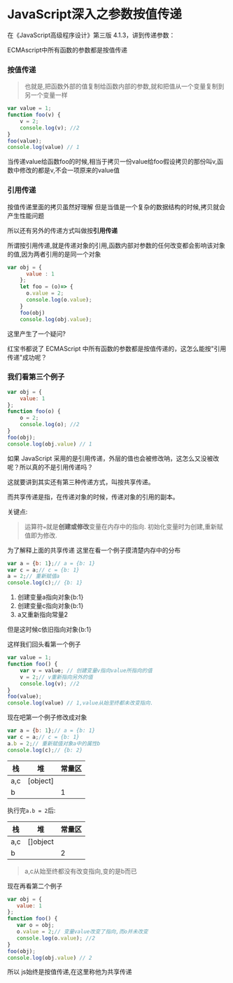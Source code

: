 # JavaScript深入之参数按值传递

在《JavaScript高级程序设计》第三版 4.1.3，讲到传递参数： 

ECMAscript中所有函数的参数都是按值传递

### 按值传递

> 也就是,把函数外部的值复制给函数内部的参数,就和把值从一个变量复制到另一个变量一样

```JavaScript
var value = 1;
function foo(v) {
    v = 2;
    console.log(v); //2
}
foo(value);
console.log(value) // 1
```

当传递value给函数foo的时候,相当于拷贝一份value给foo假设拷贝的那份叫v,函数中修改的都是v,不会一项原来的value值

### 引用传递

按值传递里面的拷贝虽然好理解 但是当值是一个复杂的数据结构的时候,拷贝就会产生性能问题

所以还有另外的传递方式叫做按**引用传递**

所谓按引用传递,就是传递对象的引用,函数内部对参数的任何改变都会影响该对象的值,因为两者引用的是同一个对象

```JavaScript
var obj = {
      value : 1
    };
    let foo = (o)=> {
      o.value = 2;
      console.log(o.value);
    }
    foo(obj)
    console.log(obj.value);
```

这里产生了一个疑问?

红宝书都说了 ECMAScript 中所有函数的参数都是按值传递的，这怎么能按"引用传递"成功呢？ 

### 我们看第三个例子

```JavaScript
var obj = {
    value: 1
};
function foo(o) {
    o = 2;
    console.log(o); //2
}
foo(obj);
console.log(obj.value) // 1
```

如果 JavaScript 采用的是引用传递，外层的值也会被修改呐，这怎么又没被改呢？所以真的不是引用传递吗？ 

这就要讲到其实还有第三种传递方式，叫按共享传递。

而共享传递是指，在传递对象的时候，传递对象的引用的副本。

关键点:

> 运算符`=`就是**创建或修改**变量在内存中的指向.
> 初始化变量时为创建,重新赋值即为修改.

为了解释上面的共享传递 这里在看一个例子摸清楚内存中的分布

```JavaScript
var a = {b: 1};// a = {b: 1}
var c = a;// c = {b: 1}
a = 2;// 重新赋值a
console.log(c);// {b: 1}
```

1. 创建变量a指向对象{b:1}
2. 创建变量c指向对象{b:1}
3. a又重新指向常量2

但是这时候c依旧指向对象{b:1}

这样我们回头看第一个例子

```JavaScript
var value = 1;
function foo() {
    var v = value; // 创建变量v指向value所指向的值
    v = 2;// v重新指向另外的值
    console.log(v); //2
}
foo(value);
console.log(value) // 1,value从始至终都未改变指向.
```

现在吧第一个例子修改成对象

```JavaScript
var a = {b: 1};// a = {b: 1}
var c = a;// c = {b: 1}
a.b = 2;// 重新赋值对象a中的属性b
console.log(c);// {b: 2}
```

| 栈   | 堆       | 常量区 |
| ---- | -------- | ------ |
| a,c  | [object] |        |
| b    |          | 1      |

执行完`a.b = 2`后: 

| 栈   | 堆       | 常量区 |
| ---- | -------- | ------ |
| a,c  | []object |        |
| b    |          | 2      |

> a,c从始至终都没有改变指向,变的是b而已

现在再看第二个例子

```JavaScript
var obj = {
   value: 1
};
function foo() {
   var o = obj;
   o.value = 2;// 变量value改变了指向,而o并未改变
   console.log(o.value); //2
}
foo(obj);
console.log(obj.value) // 2
```

所以 js始终是按值传递,在这里称他为共享传递

